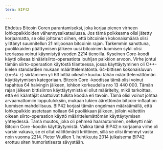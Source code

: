 ```yaml
---
term: BIP42

---
```

Ehdotus Bitcoin Coren parantamiseksi, joka korjaa pienen virheen lohkopalkkioiden vähennysaikataulussa. Jos tämä poikkeama olisi jätetty korjaamatta, se olisi johtanut siihen, että bitcoinien kokonaismäärä olisi ylittänyt suunnitellun 21 miljoonan bitcoinin rajan. Tarkemmin sanottuna, puolikkaiden päättymisen jälkeen uusi bitcoinien luomisen sykli olisi teoriassa voinut käynnistyä vuoden 2214 tienoilla. Kyseinen Core-koodi käytti oikeaa binäärisiirto-operaatiota louhijan palkkion arvoon. Virhe johtui tämän siirto-operaation käytöstä tilanteessa, jossa käyttäytyminen oli C++-kielen standardien mukaan määrittelemätöntä. 64-bittisen kokonaisluvun (`int64_t`) siirtäminen yli 63 bittiä oikealle kuuluu tähän määrittelemättömän käyttäytymisen kategoriaan. Bitcoin Core -koodissa tämä olisi voinut tapahtua 64 halvingin jälkeen, lohkon korkeudella nro 13 440 000. Tämän rajan jälkeen bittisiirron käyttäytymistä ei ollut määritelty, mikä tarkoittaa, että eri kääntäjät saattoivat tulkita koodia eri tavoin. Tämä olisi voinut johtaa arvaamattomiin lopputuloksiin, mukaan lukien äärettömän bitcoin-inflaation luomisen mahdollisuus. BIP42 korjasi tämän ongelman määräämällä, että lohkopalkkio asetetaan nollaan 64 puolikkaan jälkeen, jolloin vältettiin oikean siirto-operaation käyttö määrittelemättömän käyttäytymisen yhteydessä. Tämä muutos, joka oli pehmeä haarautuminen, selkeytti näin Bitcoin Core -koodin käyttäytymistä. Vaikka tämä BIP42:n korjaama virhe oli varsin vakava, se ei ollut välittömästi kriittinen, sillä se olisi ilmennyt vasta noin vuonna 2214. Pieter Wuillen 1. huhtikuuta 2014 julkaisema BIP42 erottuu siten humoristisesta sävystään.